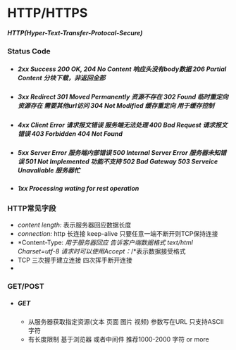 # HTTP/HTTPS

##### *HTTP(Hyper-Text-Transfer-Protocal-Secure)*

### Status Code

- ##### 2xx Success 200 OK, 204 No Content 响应头没有body数据 206 Partial Content 分块下载，非返回全部
- ##### 3xx Redirect 301 Moved Permanently 资源不存在 302 Found 临时重定向 资源存在 需要其他url访问 304 Not Modified 缓存重定向  用于缓存控制
- ##### 4xx Client Error 请求报文错误 服务端无法处理 400 Bad Request 请求报文错误 403 Forbidden 404 Not Found
- ##### 5xx Server Error 服务端内部错误 500 Internal Server Error 服务器未知错误 501 Not Implemented 功能不支持 502 Bad Gateway  503 Serveice Unavaliable 服务器忙
- ##### 1xx Processing wating for rest operation

### HTTP常见字段
- *content length:* 表示服务器回应数据长度
- *connection:* http 长连接 keep-alive 只要任意一端不断开则TCP保持连接
- *Content-Type: *用于服务器回应 告诉客户端数据格式 text/html Charset=utf-8 请求时可以使用Accept：*/*表示数据接受格式
- TCP 三次握手建立连接 四次挥手断开连接
-


### GET/POST

- ##### GET
    - 从服务器获取指定资源(文本 页面 图片 视频) 参数写在URL 只支持ASCII字符 
    - 有长度限制 基于浏览器 或者中间件 推荐1000-2000 字符 or more
